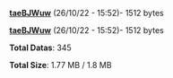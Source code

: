 [**taeBJWuw**](/data/taeBJWuw.txt) (26/10/22 - 15:52)- 1512 bytes

[**taeBJWuw**](/data/taeBJWuw.txt) (26/10/22 - 15:52)- 1512 bytes

**Total Datas**: 345

**Total Size**: 1.77 MB / 1.8 MB